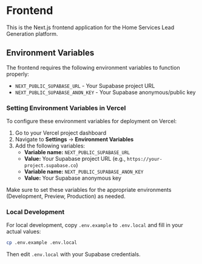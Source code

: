 # Frontend

This is the Next.js frontend application for the Home Services Lead Generation platform.

## Environment Variables

The frontend requires the following environment variables to function properly:

- `NEXT_PUBLIC_SUPABASE_URL` - Your Supabase project URL
- `NEXT_PUBLIC_SUPABASE_ANON_KEY` - Your Supabase anonymous/public key

### Setting Environment Variables in Vercel

To configure these environment variables for deployment on Vercel:

1. Go to your Vercel project dashboard
2. Navigate to **Settings** → **Environment Variables**
3. Add the following variables:
   - **Variable name:** `NEXT_PUBLIC_SUPABASE_URL`
   - **Value:** Your Supabase project URL (e.g., `https://your-project.supabase.co`)
   - **Variable name:** `NEXT_PUBLIC_SUPABASE_ANON_KEY`
   - **Value:** Your Supabase anonymous key

Make sure to set these variables for the appropriate environments (Development, Preview, Production) as needed.

### Local Development

For local development, copy `.env.example` to `.env.local` and fill in your actual values:

```bash
cp .env.example .env.local
```

Then edit `.env.local` with your Supabase credentials.
